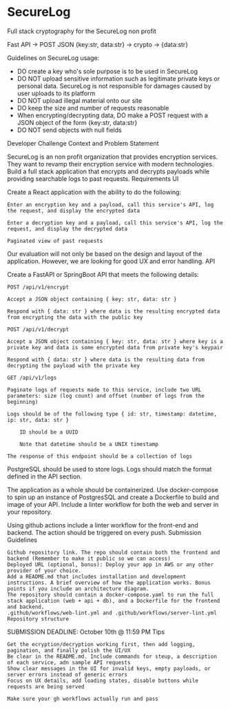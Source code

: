 # SecureLog
Full stack cryptography for the SecureLog non profit

Fast API -> POST JSON {key:str, data:str} -> crypto -> {data:str}


Guidelines on SecureLog usage:

* DO create a key who's sole purpose is to be used in SecureLog
* DO NOT upload sensitive information such as legitimate private keys or personal data. SecureLog is not responsible for damages caused by user uploads to its platform
* DO NOT upload illegal material onto our site
* DO keep the size and number of requests reasonable
* When encrypting/decrypting data, DO make a POST request with a JSON object of the form {key:str, data:str}
* DO NOT send objects with null fields
  


Developer Challenge
Context and Problem Statement

SecureLog is an non profit organization that provides encryption services. They want to revamp their encryption service with modern technologies. Build a full stack application that encrypts and decrypts payloads while providing searchable logs to past requests.
Requirements
UI

Create a React application with the ability to do the following:

    Enter an encryption key and a payload, call this service's API, log the request, and display the encrypted data

    Enter a decryption key and a payload, call this service's API, log the request, and display the decrypted data

    Paginated view of past requests

Our evaluation will not only be based on the design and layout of the application. However, we are looking for good UX and error handling.
API

Create a FastAPI or SpringBoot API that meets the following details:

    POST /api/v1/encrypt

    Accept a JSON object containing { key: str, data: str }

    Respond with { data: str } where data is the resulting encrypted data from encrypting the data with the public key

    POST /api/v1/decrypt

    Accept a JSON object containing { key: str, data: str } where key is a private key and data is some encrypted data from private key's keypair

    Respond with { data: str } where data is the resulting data from decrypting the payload with the private key

    GET /api/v1/logs

    Paginate logs of requests made to this service, include two URL parameters: size (log count) and offset (number of logs from the beginning)

    Logs should be of the following type { id: str, timestamp: datetime, ip: str, data: str }

        ID should be a UUID

        Note that datetime should be a UNIX timestamp

    The response of this endpoint should be a collection of logs

PostgreSQL should be used to store logs. Logs should match the format defined in the API section.

The application as a whole should be containerized. Use docker-compose to spin up an instance of PostgresSQL and create a Dockerfile to build and image of your API. Include a linter workflow for both the web and server in your repository.

Using github actions include a linter workflow for the front-end and backend. The action should be triggered on every push.
Submission Guidelines

    Github repository link. The repo should contain both the frontend and backend (Remember to make it public so we can access)
    Deployed URL (optional, bonus): Deploy your app in AWS or any other provider of your choice.
    Add a README.md that includes installation and development instructions. A brief overview of how the application works. Bonus points if you include an architecture diagram.
    The repository should contain a docker-compose.yaml to run the full stack application (web + api + db), and a Dockerfile for the frontend and backend.
    .github/workflows/web-lint.yml and .github/workflows/server-lint.yml
    Repository structure

SUBMISSION DEADLINE: October 10th @ 11:59 PM 
Tips

    Get the ecryption/decryption working first, then add logging, pagination, and finally polish the UI/UX
    Be clear in the README.md. Include commands for steup, a description of each service, adn sample API requests
    Show clear messages in the UI for invalid keys, empty payloads, or server errors instead of generic errors
    Focus on UX details, add loading states, disable buttons while requests are being served

    Make sure your gh workflows actually run and pass


